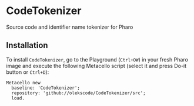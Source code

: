 # CodeTokenizer
Source code and identifier name tokenizer for Pharo

## Installation
To install `CodeTokenizer`, go to the Playground (`Ctrl+OW`) in your fresh Pharo image and execute the following Metacello script (select it and press Do-it button or `Ctrl+D`):

```smalltalk
Metacello new
  baseline: 'CodeTokenizer';
  repository: 'github://olekscode/CodeTokenizer/src';
  load.
```
